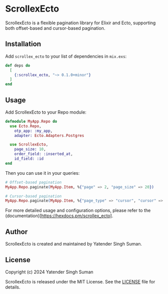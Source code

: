 # ScrollexEcto

ScrollexEcto is a flexible pagination library for Elixir and Ecto, supporting both offset-based and cursor-based pagination.

## Installation

Add `scrollex_ecto` to your list of dependencies in `mix.exs`:

```elixir
def deps do
  [
    {:scrollex_ecto, "~> 0.1.0+minor"}
  ]
end
```

## Usage
Add ScrollexEcto to your Repo module:
```elixir
defmodule MyApp.Repo do
  use Ecto.Repo,
    otp_app: :my_app,
    adapter: Ecto.Adapters.Postgres

  use ScrollexEcto,
    page_size: 10,
    order_field: :inserted_at,
    id_field: :id
end
```
Then you can use it in your queries:
```elixir
# Offset-based pagination
MyApp.Repo.paginate(MyApp.Item, %{"page" => 2, "page_size" => 20})

# Cursor-based pagination
MyApp.Repo.paginate(MyApp.Item, %{"page_type" => "cursor", "cursor" => "some_cursor", "page_size" => 20})
```

For more detailed usage and configuration options, please refer to the (documentation)[https://hexdocs.pm/scrollex_ecto].

## Author

ScrollexEcto is created and maintained by Yatender Singh Suman.

## License

Copyright (c) 2024 Yatender Singh Suman

ScrollexEcto is released under the MIT License. See the [LICENSE](https://github.com/yatender-oktalk/scrollex_ecto/blob/main/LICENCE) file for details.
